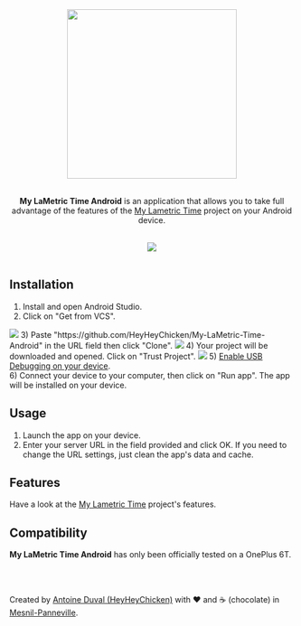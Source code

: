 <div align="center">

<img src="https://raw.githubusercontent.com/HeyHeyChicken/My-LaMetric-Time/main/resources/logo.png" width="300">
<br><br>

**My LaMetric Time Android** is an application that allows you to take full advantage of the features of the <a href="https://github.com/HeyHeyChicken/My-LaMetric-Time">My Lametric Time</a> project on your Android device.<br>

<br>

<img src="https://raw.githubusercontent.com/HeyHeyChicken/My-LaMetric-Time/main/resources/demo.gif">
</div>

<br>

## Installation

1) Install and open Android Studio.
2) Click on "Get from VCS".
<img src="https://raw.githubusercontent.com/HeyHeyChicken/My-LaMetric-Time-Android/main/resources/Installation_1.png">
3) Paste "https://github.com/HeyHeyChicken/My-LaMetric-Time-Android" in the URL field then click "Clone".
<img src="https://raw.githubusercontent.com/HeyHeyChicken/My-LaMetric-Time-Android/main/resources/Installation_2.png">
4) Your project will be downloaded and opened. Click on "Trust Project".
<img src="https://raw.githubusercontent.com/HeyHeyChicken/My-LaMetric-Time-Android/main/resources/Installation_3.png">
5) <a href="https://duckduckgo.com/?q=android+enable+usb+debugging">Enable USB Debugging on your device</a>.<br/>
6) Connect your device to your computer, then click on "Run app". The app will be installed on your device.

## Usage

1) Launch the app on your device.
2) Enter your server URL in the field provided and click OK.
If you need to change the URL settings, just clean the app's data and cache.

## Features

Have a look at the <a href="https://github.com/HeyHeyChicken/My-LaMetric-Time#features">My Lametric Time</a> project's features.

## Compatibility

**My LaMetric Time Android** has only been officially tested on a OnePlus 6T.

<br>
<br>

Created by [Antoine Duval (HeyHeyChicken)](//antoine.cuffel.fr) with ❤ and ☕ (chocolate) in [Mesnil-Panneville](//en.wikipedia.org/wiki/Mesnil-Panneville).
